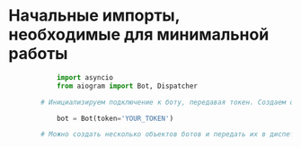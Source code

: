 # Начальные импорты, необходимые для минимальной работы

```python
			import asyncio
			from aiogram import Bot, Dispatcher

		# Инициализируем подключение к боту, передавая токен. Создаем объект бота:

			bot = Bot(token='YOUR_TOKEN')

		# Можно создать несколько объектов ботов и передать их в диспетчер

```